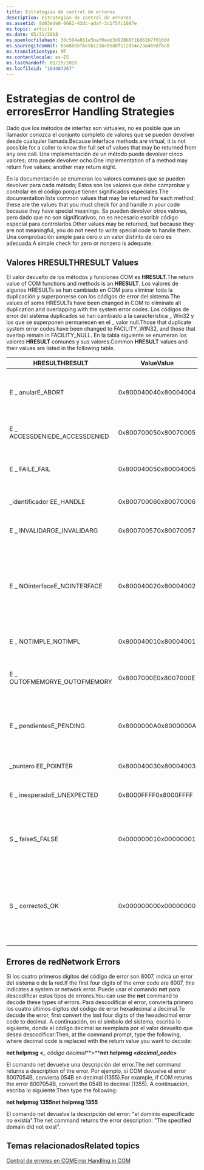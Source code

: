 ```yaml
---
title: Estrategias de control de errores
description: Estrategias de control de errores
ms.assetid: 8d03ede8-0661-43dc-adaf-3c1f5fc1687e
ms.topic: article
ms.date: 05/31/2018
ms.openlocfilehash: 36c594a8b1e5baf0eab3d928b8f1b861b7f0160d
ms.sourcegitcommit: 85688bbfbe5b121bc05ddf112d54c23a469dfbc0
ms.translationtype: MT
ms.contentlocale: es-ES
ms.lasthandoff: 01/29/2020
ms.locfileid: "104487267"
---
```

# <a name="error-handling-strategies"></a><span data-ttu-id="187a7-103">Estrategias de control de errores</span><span class="sxs-lookup"><span data-stu-id="187a7-103">Error Handling Strategies</span></span>

<span data-ttu-id="187a7-104">Dado que los métodos de interfaz son virtuales, no es posible que un llamador conozca el conjunto completo de valores que se pueden devolver desde cualquier llamada.</span><span class="sxs-lookup"><span data-stu-id="187a7-104">Because interface methods are virtual, it is not possible for a caller to know the full set of values that may be returned from any one call.</span></span> <span data-ttu-id="187a7-105">Una implementación de un método puede devolver cinco valores; otro puede devolver ocho.</span><span class="sxs-lookup"><span data-stu-id="187a7-105">One implementation of a method may return five values; another may return eight.</span></span>

<span data-ttu-id="187a7-106">En la documentación se enumeran los valores comunes que se pueden devolver para cada método; Estos son los valores que debe comprobar y controlar en el código porque tienen significados especiales.</span><span class="sxs-lookup"><span data-stu-id="187a7-106">The documentation lists common values that may be returned for each method; these are the values that you must check for and handle in your code because they have special meanings.</span></span> <span data-ttu-id="187a7-107">Se pueden devolver otros valores, pero dado que no son significativos, no es necesario escribir código especial para controlarlos.</span><span class="sxs-lookup"><span data-stu-id="187a7-107">Other values may be returned, but because they are not meaningful, you do not need to write special code to handle them.</span></span> <span data-ttu-id="187a7-108">Una comprobación simple para cero o un valor distinto de cero es adecuada.</span><span class="sxs-lookup"><span data-stu-id="187a7-108">A simple check for zero or nonzero is adequate.</span></span>

## <a name="hresult-values"></a><span data-ttu-id="187a7-109">Valores HRESULT</span><span class="sxs-lookup"><span data-stu-id="187a7-109">HRESULT Values</span></span>

<span data-ttu-id="187a7-110">El valor devuelto de los métodos y funciones COM es **HRESULT**.</span><span class="sxs-lookup"><span data-stu-id="187a7-110">The return value of COM functions and methods is an **HRESULT**.</span></span> <span data-ttu-id="187a7-111">Los valores de algunos HRESULTs se han cambiado en COM para eliminar toda la duplicación y superponerse con los códigos de error del sistema.</span><span class="sxs-lookup"><span data-stu-id="187a7-111">The values of some HRESULTs have been changed in COM to eliminate all duplication and overlapping with the system error codes.</span></span> <span data-ttu-id="187a7-112">Los códigos de error del sistema duplicados se han cambiado a la característica \_ Win32 y los que se superponen permanecen en el \_ valor null.</span><span class="sxs-lookup"><span data-stu-id="187a7-112">Those that duplicate system error codes have been changed to FACILITY\_WIN32, and those that overlap remain in FACILITY\_NULL.</span></span> <span data-ttu-id="187a7-113">En la tabla siguiente se enumeran los valores **HRESULT** comunes y sus valores.</span><span class="sxs-lookup"><span data-stu-id="187a7-113">Common **HRESULT** values and their values are listed in the following table.</span></span>



| <span data-ttu-id="187a7-114">HRESULT</span><span class="sxs-lookup"><span data-stu-id="187a7-114">HRESULT</span></span>                    | <span data-ttu-id="187a7-115">Value</span><span class="sxs-lookup"><span data-stu-id="187a7-115">Value</span></span>                 | <span data-ttu-id="187a7-116">Descripción</span><span class="sxs-lookup"><span data-stu-id="187a7-116">Description</span></span>                                                                                                                                        |
|----------------------------|-----------------------|----------------------------------------------------------------------------------------------------------------------------------------------------|
| <span data-ttu-id="187a7-117">E \_ anular</span><span class="sxs-lookup"><span data-stu-id="187a7-117">E\_ABORT</span></span><br/>        | <span data-ttu-id="187a7-118">0x80004004</span><span class="sxs-lookup"><span data-stu-id="187a7-118">0x80004004</span></span><br/> | <span data-ttu-id="187a7-119">La operación se anuló debido a un error no especificado.</span><span class="sxs-lookup"><span data-stu-id="187a7-119">The operation was aborted because of an unspecified error.</span></span><br/>                                                                              |
| <span data-ttu-id="187a7-120">E \_ ACCESSDENIED</span><span class="sxs-lookup"><span data-stu-id="187a7-120">E\_ACCESSDENIED</span></span><br/> | <span data-ttu-id="187a7-121">0x80070005</span><span class="sxs-lookup"><span data-stu-id="187a7-121">0x80070005</span></span><br/> | <span data-ttu-id="187a7-122">Un error general de acceso denegado.</span><span class="sxs-lookup"><span data-stu-id="187a7-122">A general access-denied error.</span></span><br/>                                                                                                          |
| <span data-ttu-id="187a7-123">E \_ FAIL</span><span class="sxs-lookup"><span data-stu-id="187a7-123">E\_FAIL</span></span><br/>         | <span data-ttu-id="187a7-124">0x80004005</span><span class="sxs-lookup"><span data-stu-id="187a7-124">0x80004005</span></span><br/> | <span data-ttu-id="187a7-125">Se ha producido un error no especificado.</span><span class="sxs-lookup"><span data-stu-id="187a7-125">An unspecified failure has occurred.</span></span><br/>                                                                                                    |
| <span data-ttu-id="187a7-126">\_identificador E</span><span class="sxs-lookup"><span data-stu-id="187a7-126">E\_HANDLE</span></span><br/>       | <span data-ttu-id="187a7-127">0x80070006</span><span class="sxs-lookup"><span data-stu-id="187a7-127">0x80070006</span></span><br/> | <span data-ttu-id="187a7-128">Se usó un identificador no válido.</span><span class="sxs-lookup"><span data-stu-id="187a7-128">An invalid handle was used.</span></span><br/>                                                                                                             |
| <span data-ttu-id="187a7-129">E \_ INVALIDARG</span><span class="sxs-lookup"><span data-stu-id="187a7-129">E\_INVALIDARG</span></span><br/>   | <span data-ttu-id="187a7-130">0x80070057</span><span class="sxs-lookup"><span data-stu-id="187a7-130">0x80070057</span></span><br/> | <span data-ttu-id="187a7-131">Uno o varios argumentos no son válidos.</span><span class="sxs-lookup"><span data-stu-id="187a7-131">One or more arguments are invalid.</span></span><br/>                                                                                                      |
| <span data-ttu-id="187a7-132">E \_ NOinterface</span><span class="sxs-lookup"><span data-stu-id="187a7-132">E\_NOINTERFACE</span></span><br/>  | <span data-ttu-id="187a7-133">0x80004002</span><span class="sxs-lookup"><span data-stu-id="187a7-133">0x80004002</span></span><br/> | <span data-ttu-id="187a7-134">El método [**QueryInterface**](/windows/desktop/api/Unknwn/nf-unknwn-iunknown-queryinterface(q)) no reconoció la interfaz solicitada.</span><span class="sxs-lookup"><span data-stu-id="187a7-134">The [**QueryInterface**](/windows/desktop/api/Unknwn/nf-unknwn-iunknown-queryinterface(q)) method did not recognize the requested interface.</span></span> <span data-ttu-id="187a7-135">No se admite la interfaz.</span><span class="sxs-lookup"><span data-stu-id="187a7-135">The interface is not supported.</span></span><br/> |
| <span data-ttu-id="187a7-136">E \_ NOTIMPL</span><span class="sxs-lookup"><span data-stu-id="187a7-136">E\_NOTIMPL</span></span><br/>      | <span data-ttu-id="187a7-137">0x80004001</span><span class="sxs-lookup"><span data-stu-id="187a7-137">0x80004001</span></span><br/> | <span data-ttu-id="187a7-138">El método no está implementado.</span><span class="sxs-lookup"><span data-stu-id="187a7-138">The method is not implemented.</span></span><br/>                                                                                                          |
| <span data-ttu-id="187a7-139">E \_ OUTOFMEMORY</span><span class="sxs-lookup"><span data-stu-id="187a7-139">E\_OUTOFMEMORY</span></span><br/>  | <span data-ttu-id="187a7-140">0x8007000E</span><span class="sxs-lookup"><span data-stu-id="187a7-140">0x8007000E</span></span><br/> | <span data-ttu-id="187a7-141">El método no pudo asignar la memoria necesaria.</span><span class="sxs-lookup"><span data-stu-id="187a7-141">The method failed to allocate necessary memory.</span></span><br/>                                                                                         |
| <span data-ttu-id="187a7-142">E \_ pendientes</span><span class="sxs-lookup"><span data-stu-id="187a7-142">E\_PENDING</span></span><br/>      | <span data-ttu-id="187a7-143">0x8000000A</span><span class="sxs-lookup"><span data-stu-id="187a7-143">0x8000000A</span></span><br/> | <span data-ttu-id="187a7-144">Los datos necesarios para completar la operación aún no están disponibles.</span><span class="sxs-lookup"><span data-stu-id="187a7-144">The data necessary to complete the operation is not yet available.</span></span><br/>                                                                      |
| <span data-ttu-id="187a7-145">\_puntero E</span><span class="sxs-lookup"><span data-stu-id="187a7-145">E\_POINTER</span></span><br/>      | <span data-ttu-id="187a7-146">0x80004003</span><span class="sxs-lookup"><span data-stu-id="187a7-146">0x80004003</span></span><br/> | <span data-ttu-id="187a7-147">Se usó un puntero no válido.</span><span class="sxs-lookup"><span data-stu-id="187a7-147">An invalid pointer was used.</span></span><br/>                                                                                                            |
| <span data-ttu-id="187a7-148">E \_ inesperado</span><span class="sxs-lookup"><span data-stu-id="187a7-148">E\_UNEXPECTED</span></span><br/>   | <span data-ttu-id="187a7-149">0x8000FFFF</span><span class="sxs-lookup"><span data-stu-id="187a7-149">0x8000FFFF</span></span><br/> | <span data-ttu-id="187a7-150">Se ha producido un error catastrófico.</span><span class="sxs-lookup"><span data-stu-id="187a7-150">A catastrophic failure has occurred.</span></span><br/>                                                                                                    |
| <span data-ttu-id="187a7-151">S \_ false</span><span class="sxs-lookup"><span data-stu-id="187a7-151">S\_FALSE</span></span><br/>        | <span data-ttu-id="187a7-152">0x00000001</span><span class="sxs-lookup"><span data-stu-id="187a7-152">0x00000001</span></span><br/> | <span data-ttu-id="187a7-153">El método se ejecutó correctamente y devolvió el valor booleano **false**.</span><span class="sxs-lookup"><span data-stu-id="187a7-153">The method succeeded and returned the boolean value **FALSE**.</span></span><br/>                                                                          |
| <span data-ttu-id="187a7-154">S \_ correcto</span><span class="sxs-lookup"><span data-stu-id="187a7-154">S\_OK</span></span><br/>           | <span data-ttu-id="187a7-155">0x00000000</span><span class="sxs-lookup"><span data-stu-id="187a7-155">0x00000000</span></span><br/> | <span data-ttu-id="187a7-156">El método se ha llevado a cabo de forma correcta.</span><span class="sxs-lookup"><span data-stu-id="187a7-156">The method succeeded.</span></span> <span data-ttu-id="187a7-157">Si se espera un valor devuelto booleano, el valor devuelto es **true**.</span><span class="sxs-lookup"><span data-stu-id="187a7-157">If a boolean return value is expected, the returned value is **TRUE**.</span></span><br/>                                            |



 

## <a name="network-errors"></a><span data-ttu-id="187a7-158">Errores de red</span><span class="sxs-lookup"><span data-stu-id="187a7-158">Network Errors</span></span>

<span data-ttu-id="187a7-159">Si los cuatro primeros dígitos del código de error son 8007, indica un error del sistema o de la red.</span><span class="sxs-lookup"><span data-stu-id="187a7-159">If the first four digits of the error code are 8007, this indicates a system or network error.</span></span> <span data-ttu-id="187a7-160">Puede usar el comando **net** para descodificar estos tipos de errores.</span><span class="sxs-lookup"><span data-stu-id="187a7-160">You can use the **net** command to decode these types of errors.</span></span> <span data-ttu-id="187a7-161">Para descodificar el error, convierta primero los cuatro últimos dígitos del código de error hexadecimal a decimal.</span><span class="sxs-lookup"><span data-stu-id="187a7-161">To decode the error, first convert the last four digits of the hexadecimal error code to decimal.</span></span> <span data-ttu-id="187a7-162">A continuación, en el símbolo del sistema, escriba lo siguiente, donde el código decimal se reemplaza por el valor devuelto que desea descodificar:</span><span class="sxs-lookup"><span data-stu-id="187a7-162">Then, at the command prompt, type the following, where decimal code is replaced with the return value you want to decode:</span></span>

<span data-ttu-id="187a7-163">**net helpmsg <***\_ código decimal***>**</span><span class="sxs-lookup"><span data-stu-id="187a7-163">**net helpmsg <***decimal\_code***>**</span></span>

<span data-ttu-id="187a7-164">El comando net devuelve una descripción del error.</span><span class="sxs-lookup"><span data-stu-id="187a7-164">The net command returns a description of the error.</span></span> <span data-ttu-id="187a7-165">Por ejemplo, si COM devuelve el error 8007054B, convierta 054B en decimal (1355).</span><span class="sxs-lookup"><span data-stu-id="187a7-165">For example, if COM returns the error 8007054B, convert the 054B to decimal (1355).</span></span> <span data-ttu-id="187a7-166">A continuación, escriba lo siguiente:</span><span class="sxs-lookup"><span data-stu-id="187a7-166">Then type the following:</span></span>

<span data-ttu-id="187a7-167">**net helpmsg 1355**</span><span class="sxs-lookup"><span data-stu-id="187a7-167">**net helpmsg 1355**</span></span>

<span data-ttu-id="187a7-168">El comando net devuelve la descripción del error: "el dominio especificado no existía".</span><span class="sxs-lookup"><span data-stu-id="187a7-168">The net command returns the error description: "The specified domain did not exist".</span></span>

## <a name="related-topics"></a><span data-ttu-id="187a7-169">Temas relacionados</span><span class="sxs-lookup"><span data-stu-id="187a7-169">Related topics</span></span>

<dl> <dt>

[<span data-ttu-id="187a7-170">Control de errores en COM</span><span class="sxs-lookup"><span data-stu-id="187a7-170">Error Handling in COM</span></span>](error-handling-in-com.md)
</dt> </dl>

 

 





